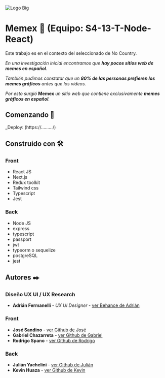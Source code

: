 ![Logo Big](https://user-images.githubusercontent.com/104604865/193927706-5b37a81d-4752-474d-8196-77f400778222.png)


# Memex 🤩 (Equipo: S4-13-T-Node-React)

Este trabajo es en el contexto del seleccionado de No Country.

_En una investigación inicial encontramos que **hay pocos sitios web de memes en español**._

_También pudimos constatar que un **80% de las personas prefieren los memes gráficos** antes que los videos._

_Por esto surgió_ **Memex** _un sitio web que contiene exclusivamente **memes gráficos en español**._


## Comenzando 🚀

_Deploy: (https://........./)

## Construido con 🛠️

### Front
- React JS
- Next.js
- Redux toolkit
- Tailwind css
- Typescript
- Jest


### Back
- Node JS
- express
- typescript
- passport
- jwt
- typeorm o sequelize
- postgreSQL
- jest


## Autores ✒️

### Diseño UX UI / UX Research

- **Adrián Fermanelli** - _UX UI Designer_ - [ver Behance de Adrián](https://www.behance.net/adrianfermane)

### Front
- **José Sandino** - [ver Github de José](https://github.com/josesandino)
- **Gabriel Chazarreta** - [ver Github de Gabriel](https://github.com/gfchaza09)
- **Rodrigo Spano** - [ver Github de Rodrigo](https://github.com/RodrigoSpano)

### Back
- **Julián Yachelini** - [ver Github de Julián](https://github.com/JYachelini)
- **Kevin Huaza** - [ver Github de Kevin](https://github.com/khuaza9612)
